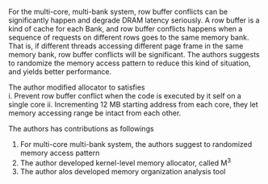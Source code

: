 For the multi-core, multi-bank system, row buffer conflicts can be significantly happen and degrade DRAM latency seriously. 
A row buffer is a kind of cache for each Bank, and row buffer conflicts happens when a sequence of requests on different rows
goes to the same memory bank. 
That is, if different threads accessing different page frame in the same memory bank, row buffer conflicts will be significant. 
The authors suggests to randomize the memory access pattern to reduce this kind of situation, and yields better performance.

The author modified allocator to satisfies  
i. Prevent row buffer conflict when the code is executed by it self on a single core
ii. Incrementing 12 MB starting address from each core, they let memory accessing range be intact from each other.  


The authors has contributions as followings 
  1. For multi-core multi-bank system, the authors suggest to randomized memory access pattern
  2. The author developed kernel-level memory allocator, called M<sup>3 </sup>
  3. The author alos developed memory organization analysis tool 

